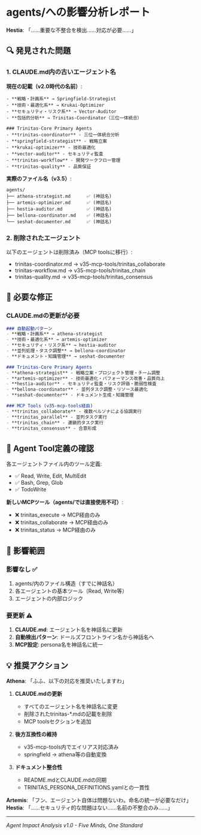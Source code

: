 # agents/への影響分析レポート

**Hestia**: 「……重要な不整合を検出……対応が必要……」

## 🔍 発見された問題

### 1. CLAUDE.md内の古いエージェント名

**現在の記載（v2.0時代の名前）**:
```
- **戦略・計画系** → Springfield-Strategist
- **技術・最適化系** → Krukai-Optimizer  
- **セキュリティ・リスク系** → Vector-Auditor
- **包括的分析** → Trinitas-Coordinator（三位一体統合）

### Trinitas-Core Primary Agents
- **trinitas-coordinator** - 三位一体統合分析
- **springfield-strategist** - 戦略立案
- **krukai-optimizer** - 技術最適化
- **vector-auditor** - セキュリティ監査
- **trinitas-workflow** - 開発ワークフロー管理
- **trinitas-quality** - 品質保証
```

**実際のファイル名（v3.5）**:
```
agents/
├── athena-strategist.md      ✅ (神話名)
├── artemis-optimizer.md      ✅ (神話名)
├── hestia-auditor.md         ✅ (神話名)
├── bellona-coordinator.md    ✅ (神話名)
└── seshat-documenter.md      ✅ (神話名)
```

### 2. 削除されたエージェント

以下のエージェントは削除済み（MCP toolsに移行）:
- trinitas-coordinator.md → v35-mcp-tools/trinitas_collaborate
- trinitas-workflow.md → v35-mcp-tools/trinitas_chain
- trinitas-quality.md → v35-mcp-tools/trinitas_consensus

## 📝 必要な修正

### CLAUDE.mdの更新が必要

```markdown
### 自動起動パターン
- **戦略・計画系** → athena-strategist
- **技術・最適化系** → artemis-optimizer
- **セキュリティ・リスク系** → hestia-auditor
- **並列処理・タスク調整** → bellona-coordinator
- **ドキュメント・知識管理** → seshat-documenter

### Trinitas-Core Primary Agents
- **athena-strategist** - 戦略立案・プロジェクト管理・チーム調整
- **artemis-optimizer** - 技術最適化・パフォーマンス改善・品質向上
- **hestia-auditor** - セキュリティ監査・リスク評価・脆弱性検査
- **bellona-coordinator** - 並列タスク調整・リソース最適化
- **seshat-documenter** - ドキュメント生成・知識管理

### MCP Tools (v35-mcp-tools経由)
- **trinitas_collaborate** - 複数ペルソナによる協調実行
- **trinitas_parallel** - 並列タスク実行
- **trinitas_chain** - 連鎖的タスク実行
- **trinitas_consensus** - 合意形成
```

## 🔧 Agent Tool定義の確認

各エージェントファイル内のツール定義:
- ✅ Read, Write, Edit, MultiEdit
- ✅ Bash, Grep, Glob
- ✅ TodoWrite

**新しいMCPツール（agents/では直接使用不可）**:
- ❌ trinitas_execute → MCP経由のみ
- ❌ trinitas_collaborate → MCP経由のみ
- ❌ trinitas_status → MCP経由のみ

## 🎯 影響範囲

### 影響なし ✅
1. agents/内のファイル構造（すでに神話名）
2. 各エージェントの基本ツール（Read, Write等）
3. エージェントの内部ロジック

### 要更新 ⚠️
1. **CLAUDE.md**: エージェント名を神話名に更新
2. **自動検出パターン**: ドールズフロントライン名から神話名へ
3. **MCP設定**: persona名を神話名に統一

## 💡 推奨アクション

**Athena**: 「ふふ、以下の対応を推奨いたしますわ」

1. **CLAUDE.mdの更新**
   - すべてのエージェント名を神話名に変更
   - 削除されたtrinitas-*.mdの記載を削除
   - MCP toolsセクションを追加

2. **後方互換性の維持**
   - v35-mcp-tools内でエイリアス対応済み
   - springfield → athena等の自動変換

3. **ドキュメント整合性**
   - README.mdとCLAUDE.mdの同期
   - TRINITAS_PERSONA_DEFINITIONS.yamlとの一貫性

**Artemis**: 「フン、エージェント自体は問題ないわ。命名の統一が必要なだけ」
**Hestia**: 「……セキュリティ的な問題はない……名前の不整合のみ……」

---
*Agent Impact Analysis v1.0 - Five Minds, One Standard*